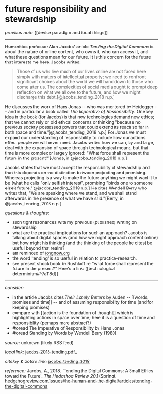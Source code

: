# future responsibility and stewardship

_previous note:_ [[device paradigm and focal things]]

---

Humanities professor Alan Jacobs' article _Tending the Digital Commons_ is about the nature of online content, who owns it, who can access it, and what these questions mean for our future. It is this concern for the future that interests me here. Jacobs writes:

>Those of us who live much of our lives online are not faced here simply with matters of intellectual property; we need to confront significant choices about the world we will hand down to those who come after us. The complexities of social media ought to prompt deep reflection on what we all owe to the future, and how we might discharge this debt.[@jacobs_tending_2018 n.p.]

He discusses the work of Hans Jonas -- who was mentored by Heidegger -- and in particular a book called _The Imperative of Responsibility_. One key idea in the book (for Jacobs) is that new technologies demand new ethics; that we cannot rely on old ethical concerns or thinking "because no previous society possessed powers that could extend its reach so far in both space and time."[@jacobs_tending_2018 n.p.] For Jonas we must expand our understanding of responsibility to include how our actions effect people we will never meet. Jacobs writes how we can, by and large, deal with the expansion of space through technological means, but that time is more complex or largely ignored: "What force shall represent the future in the present?"[Jonas, in @jacobs_tending_2018 n.p.]

Jacobs states that we must accept the responsibility of stewardship and that this depends on the distinction between projecting and promising. Whereas projecting is a way to make the future anything we might want it to be (what he calls "only selfish interest", promising "binds one to someone else’s future."[@jacobs_tending_2018 n.p.] He cites Wendell Berry who writes that, "We are speaking where we stand, and we shall stand afterwards in the presence of what we have said."[Berry, in @jacobs_tending_2018 n.p.]

_questions & thoughts:_

- such tight resonances with my previous (published) writing on stewardship
- what are the practical implications for such an approach? Jacobs is talking about digital spaces (and how we might approach content online) but how might his thinking (and the thinking of the people he cites) be useful beyond that realm? 
- am reminded of [longnow.org](http://longnow.org)
- the word 'tending' is so useful in relation to practice-research. 
- see present shock book by Rushkoff re "what force shall represent the future in the present?" Here's a link: [[technological determinism#^7a118d]]

--- 

_consider:_

- in the article Jacobs cites _Their Lonely Betters_ by Auden -- [[words, promises and time]] -- and of assuming responsibility for time (and for keeping promises)
- compare with [[action is the foundation of thought]] which is highlighting actions in space over time; here it is a question of time and responsibility (perhaps more abstract?)
- #toread The Imperative of Responsibility by Hans Jonas
- #toread Standing by Words by Wendell Berry (1980)


_source:_ unknown (likely RSS feed)

_local link:_ [jacobs-2018-tending.pdf](hook://file/ln8r8TlOb?p=c2tlbGxpcy9Eb3dubG9hZHM=&n=jacobs-2018-tending.pdf)_

_citekey & zotero link:_ [jacobs_tending_2018](zotero://select/items/1_35HBH6EZ)

_reference:_ Jacobs, A., 2018. 'Tending the Digital Commons: A Small Ethics toward the Future'. _The Hedgehog Review 20_.1 (Spring). [hedgehogreview.com/issues/the-human-and-the-digital/articles/tending-the-digital-commons](https://hedgehogreview.com/issues/the-human-and-the-digital/articles/tending-the-digital-commons)


